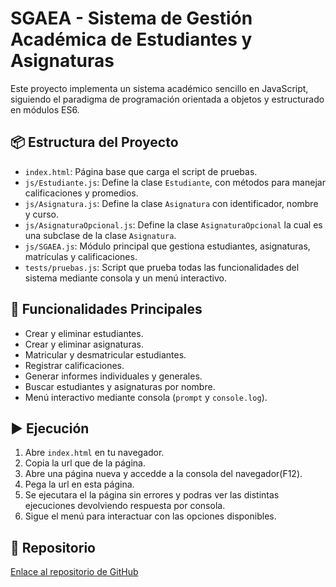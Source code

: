 
# SGAEA - Sistema de Gestión Académica de Estudiantes y Asignaturas

Este proyecto implementa un sistema académico sencillo en JavaScript, siguiendo el paradigma de programación orientada a objetos y estructurado en módulos ES6.

## 📦 Estructura del Proyecto

- `index.html`: Página base que carga el script de pruebas.
- `js/Estudiante.js`: Define la clase `Estudiante`, con métodos para manejar calificaciones y promedios.
- `js/Asignatura.js`: Define la clase `Asignatura` con identificador, nombre y curso.
- `js/AsignaturaOpcional.js`: Define la clase `AsignaturaOpcional` la cual es una subclase de la clase `Asignatura`.
- `js/SGAEA.js`: Módulo principal que gestiona estudiantes, asignaturas, matrículas y calificaciones.
- `tests/pruebas.js`: Script que prueba todas las funcionalidades del sistema mediante consola y un menú interactivo.

## 🚀 Funcionalidades Principales

- Crear y eliminar estudiantes.
- Crear y eliminar asignaturas.
- Matricular y desmatricular estudiantes.
- Registrar calificaciones.
- Generar informes individuales y generales.
- Buscar estudiantes y asignaturas por nombre.
- Menú interactivo mediante consola (`prompt` y `console.log`).

## ▶️ Ejecución

1. Abre `index.html` en tu navegador.
2. Copia la url que de la página. 
3. Abre una página nueva y accedde a la consola del navegador(F12).
4. Pega la url en esta página.
5. Se ejecutara el la página sin errores y podras ver las distintas ejecuciones devolviendo respuesta por consola.
6. Sigue el menú para interactuar con las opciones disponibles.

## 🔗 Repositorio

[Enlace al repositorio de GitHub](https://github.com/MarioKoko777/DWEC_Mario_Ubago_Martos.git)
